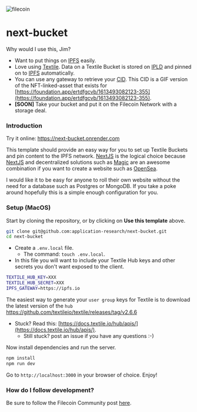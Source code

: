 ![filecoin](https://user-images.githubusercontent.com/310223/112445121-06e92a00-8d0c-11eb-8e39-f126075a5122.png)

# next-bucket

Why would I use this, Jim?

* Want to put things on [IPFS](https://ipfs.io/) easily.
* Love using [Textile](https://docs.textile.io/buckets/). Data on a Textile Bucket is stored on [IPLD](https://docs.ipld.io/) and pinned on to [IPFS](https://docs.ipfs.io/how-to/pin-files/) automatically.
* You can use any gateway to retrieve your [CID](https://ipfs.io/ipfs/bafybeibgy5fbkzb7jenk2ibo4vch2vmf7tbg5motfe2hpaaod3xvwoizmy/nft.gif). This CID is a GIF version of the NFT-linked-asset that exists for [https://foundation.app/ertdfgcvb/1613493082123-355](https://foundation.app/ertdfgcvb/1613493082123-355).
* **[SOON]** Take your bucket and put it on the Filecoin Network with a storage deal.

### Introduction

Try it online: https://next-bucket.onrender.com

This template should provide an easy way for you to set up Textile Buckets and pin content to the IPFS network. [NextJS](https://nextjs.org/) is the logical choice because [NextJS](https://nextjs.org) and decentralized solutions such as [Magic](https://magic.link/posts/magic-link-nextjs) are an awesome combination if you want to create a website such as [OpenSea](https://opensea.io/).

I would like it to be easy for anyone to roll their own website without the need for a database such as Postgres or MongoDB. If you take a poke around hopefully this is a simple enough configuration for you.

### Setup (MacOS)

Start by cloning the repository, or by clicking on **Use this template** above.

```sh
git clone git@github.com:application-research/next-bucket.git
cd next-bucket
```

* Create a `.env.local` file. 
  * The command: `touch .env.local`. 
* In this file you will want to include your Textile Hub keys and other secrets you don't want exposed to the client.

```sh
TEXTILE_HUB_KEY=XXX
TEXTILE_HUB_SECRET=XXX
IPFS_GATEWAY=https://ipfs.io
```

The easiest way to generate your `user group` keys for Textile is to download the latest version of the  `hub` https://github.com/textileio/textile/releases/tag/v2.6.6

* Stuck? Read this: [https://docs.textile.io/hub/apis/](https://docs.textile.io/hub/apis/). 
  * Still stuck? post an issue if you have any questions :-)

Now install dependencies and run the server.

```sh
npm install
npm run dev
```

Go to `http://localhost:3000` in your browser of choice. Enjoy!

### How do I follow development?

Be sure to follow the Filecoin Community post [here](https://github.com/filecoin-project/community/discussions/118).
